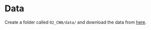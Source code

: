 # Data
Create a folder called `02_CNN/data/` and
download the data from 
[here](https://drive.google.com/drive/folders/1uSqzDHb1bG5KGAC31DmKaSRdu3G3Kgtl?usp=sharing).